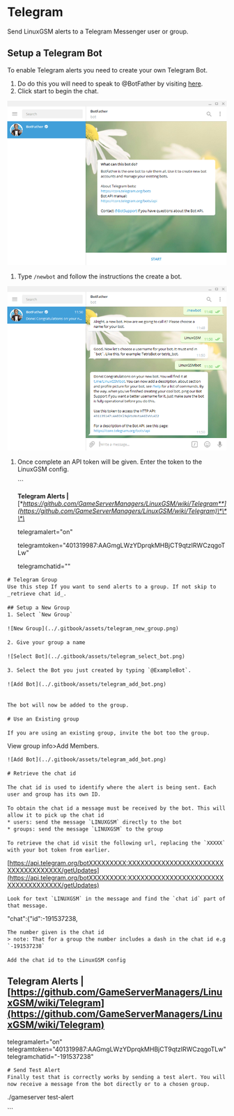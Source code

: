 # Telegram

Send LinuxGSM alerts to a Telegram Messenger user or group.

## Setup a Telegram Bot

To enable Telegram alerts you need to create your own Telegram Bot.

1. Do do this you will need to speak to @BotFather by visiting [here](https://telegram.me/BotFather).
2. Click start to begin the chat.

![BotFather Chat](../.gitbook/assets/botfather_chat.png)

1. Type `/newbot` and follow the instructions the create a bot.

![new Bot](../.gitbook/assets/botfather_new_bot.png)

1. Once complete an API token will be given. Enter the token to the LinuxGSM config.

   \`\`\`

   **Telegram Alerts \|** [**https://github.com/GameServerManagers/LinuxGSM/wiki/Telegram**](https://github.com/GameServerManagers/LinuxGSM/wiki/Telegram)\*\*\*\*

   telegramalert="on"

   telegramtoken="401319987:AAGmgLWzYDprqkMHBjCT9qtzIRWCzqgoTLw"

   telegramchatid=""

```text
# Telegram Group
Use this step If you want to send alerts to a group. If not skip to _retrieve chat id_.

## Setup a New Group
1. Select `New Group`

![New Group](../.gitbook/assets/telegram_new_group.png)

2. Give your group a name

![Select Bot](../.gitbook/assets/telegram_select_bot.png)

3. Select the Bot you just created by typing `@ExampleBot`.

![Add Bot](../.gitbook/assets/telegram_add_bot.png)


The bot will now be added to the group.

# Use an Existing group

If you are using an existing group, invite the bot too the group.
```

View group info&gt;Add Members.

```text
![Add Bot](../.gitbook/assets/telegram_add_bot.png)

# Retrieve the chat id

The chat id is used to identify where the alert is being sent. Each user and group has its own ID.

To obtain the chat id a message must be received by the bot. This will allow it to pick up the chat id
* users: send the message `LINUXGSM` directly to the bot
* groups: send the message `LINUXGSM` to the group

To retrieve the chat id visit the following url, replacing the `XXXXX` with your bot token from earlier.
```

[https://api.telegram.org/botXXXXXXXXX:XXXXXXXXXXXXXXXXXXXXXXXXXXXXXXXXXXXX/getUpdates](https://api.telegram.org/botXXXXXXXXX:XXXXXXXXXXXXXXXXXXXXXXXXXXXXXXXXXXXX/getUpdates)

```text
Look for text `LINUXGSM` in the message and find the `chat id` part of that message.
```

"chat":{"id":-191537238,

```text
The number given is the chat id
> note: That for a group the number includes a dash in the chat id e.g `-191537238`

Add the chat id to the LinuxGSM config
```

## Telegram Alerts \| [https://github.com/GameServerManagers/LinuxGSM/wiki/Telegram](https://github.com/GameServerManagers/LinuxGSM/wiki/Telegram)

telegramalert="on" telegramtoken="401319987:AAGmgLWzYDprqkMHBjCT9qtzIRWCzqgoTLw" telegramchatid="-191537238"

```text
# Send Test Alert
Finally test that is correctly works by sending a test alert. You will now receive a message from the bot directly or to a chosen group.
```

./gameserver test-alert

\`\`\`

